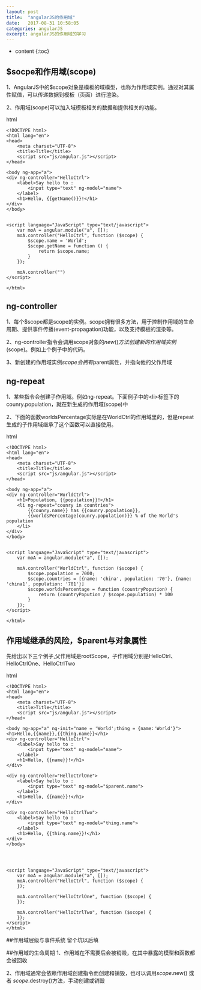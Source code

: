 ```yaml
---
layout: post
title:  "angularJS的作用域"
date:   2017-08-31 10:58:05
categories: angularJS
excerpt: angularJS的作用域的学习
---
```


* content
{:toc}

## $socpe和作用域(scope)
1、AngularJS中的$scope对象是模板的域模型，也称为作用域实例。通过对其属性赋值，可以传递数据到模板（页面）进行渲染。

2、作用域(scope)可以加入域模板相关的数据和提供相关的功能。

html
    
    <!DOCTYPE html>
    <html lang="en">
    <head>
        <meta charset="UTF-8">
        <title>Title</title>
        <script src="js/angular.js"></script>
    </head>
    
    <body ng-app="a">
    <div ng-controller="HelloCtrl">
        <label>Say hello to :
            <input type="text" ng-model="name">
        </label>
        <h1>Hello, {{getName()}}!</h1>
    </div>
    </body>
    
    
    <script language="JavaScript" type="text/javascript">
        var moA = angular.module("a", []);
        moA.controller("HelloCtrl", function ($scope) {
            $scope.name = 'World';
            $scope.getName = function () {
                return $scope.name;
            }
        });
    
        moA.controller("")
    </script>
    
    </html>

## ng-controller
1、每个$scope都是scope的实例。scope拥有很多方法，用于控制作用域的生命周期、提供事件传播(event-propagation)功能，以及支持模板的渲染等。

2、ng-controller指令会调用scope对象的$new()方法创建新的作用域实例($scope)。例如上个例子中的代码。

3、新创建的作用域实例$scope会拥有$parent属性，并指向他的父作用域

## ng-repeat
1、某些指令会创建子作用域。例如ng-repeat。下面例子中的&lt;li&gt;标签下的counry.population，就在新生成的作用域(scope)中

2、下面的函数worldsPercentage实际是在WorldCtrl的作用域里的，但是repeat生成的子作用域继承了这个函数可以直接使用。

html

    <!DOCTYPE html>
    <html lang="en">
    <head>
        <meta charset="UTF-8">
        <title>Title</title>
        <script src="js/angular.js"></script>
    </head>
    
    <body ng-app="a">
    <div ng-controller="WorldCtrl">
        <h1>Population, {{population}}!</h1>
        <li ng-repeat="counry in countries">
            {{counry.name}} has {{counry.population}},
            {{worldsPercentage(counry.population)}} % of the World's population
        </li>
    </div>
    </body>
    
    
    <script language="JavaScript" type="text/javascript">
        var moA = angular.module("a", []);
    
        moA.controller("WorldCtrl", function ($scope) {
            $scope.population = 7000;
            $scope.countries = [{name: 'china', population: '70'}, {name: 'china1', population: '701'}]
            $scope.worldsPercentage = function (countryPopution) {
                return (countryPopution / $scope.population) * 100
            }
        });
    </script>
    
    </html>

## 作用域继承的风险，$parent与对象属性
先给出以下三个例子,父作用域是rootScope，子作用域分别是HelloCtrl、HelloCtrlOne、HelloCtrlTwo

html

    <!DOCTYPE html>
    <html lang="en">
    <head>
        <meta charset="UTF-8">
        <title>Title</title>
        <script src="js/angular.js"></script>
    </head>
    
    <body ng-app="a" ng-init="name = 'World';thing = {name:'World'}">
    <h1>Hello,{{name}},{{thing.name}}</h1>
    <div ng-controller="HelloCtrl">
        <label>Say hello to :
            <input type="text" ng-model="name">
        </label>
        <h1>Hello, {{name}}!</h1>
    </div>
    
    <div ng-controller="HelloCtrlOne">
        <label>Say hello to :
            <input type="text" ng-model="$parent.name">
        </label>
        <h1>Hello, {{name}}!</h1>
    </div>
    
    <div ng-controller="HelloCtrlTwo">
        <label>Say hello to :
            <input type="text" ng-model="thing.name">
        </label>
        <h1>Hello, {{thing.name}}!</h1>
    </div>
    </body>
    
    
    
    
    <script language="JavaScript" type="text/javascript">
        var moA = angular.module("a", []);
        moA.controller("HelloCtrl", function ($scope) {
        });
    
        moA.controller("HelloCtrlOne", function ($scope) {
        });
    
        moA.controller("HelloCtrlTwo", function ($scope) {
        });
    </script>
    </html>
    
##作用域层级与事件系统
留个坑以后填

##作用域的生命周期
1、作用域在不需要后会被销毁，在其中暴露的模型和函数都会被回收

2、作用域通常会依赖作用域创建指令而创建和销毁，也可以调用$scope.$new() 或者 $scope.$destroy()方法，手动创建或销毁
